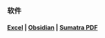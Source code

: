 ### 软件<!-- {docsify-ignore-all} -->

#### [Excel](/手册/PC/软件/Excel.md) | [Obsidian](/手册/PC/软件/Obsidian.md) | [Sumatra PDF](/手册/PC/软件/Sumatra-PDF.md)